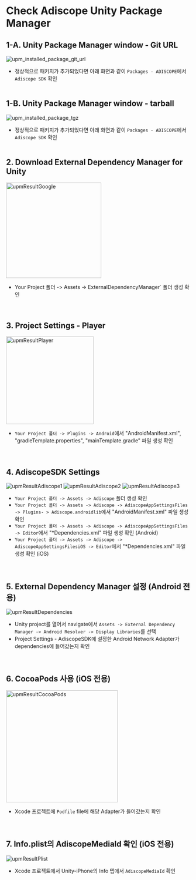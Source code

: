 # Check Adiscope Unity Package Manager

## 1-A. Unity Package Manager window - Git URL
![upm_installed_package_git_url](https://github.com/adiscope/Adiscope-Unity-UPM/assets/60415962/551f2489-39a0-4dd8-9538-d94dd4a49f19)<br/>
- 정상적으로 패키지가 추가되었다면 아래 화면과 같이 `Packages - ADISCOPE`에서 `Adiscope SDK` 확인
<br/><br/>

## 1-B. Unity Package Manager window - tarball
![upm_installed_package_tgz](https://github.com/adiscope/Adiscope-Unity-UPM/assets/60415962/6eac4eff-c1e8-4636-8968-58b4203b47ea)<br/>
- 정상적으로 패키지가 추가되었다면 아래 화면과 같이 `Packages - ADISCOPE`에서 `Adiscope SDK` 확인
<br/><br/>

## 2. Download External Dependency Manager for Unity
<img width="260" alt="upmResultGoogle" src="https://github.com/adiscope/Adiscope-Unity-UPM/assets/60415962/2246d76a-9354-4ef4-ba50-a40e90b6b33e"><br/>
- Your Project 폴더 -> Assets -> ExternalDependencyManager` 폴더 생성 확인
<br/><br/><br/>

## 3. Project Settings - Player
<img width="239" alt="upmResultPlayer" src="https://github.com/adiscope/Adiscope-Unity-UPM/assets/60415962/5dd3b4cf-dc9d-49b6-9130-8f4a2973be3d"><br/>
- `Your Project 폴더 -> Plugins -> Android`에서 "AndroidManifest.xml", "gradleTemplate.properties", "mainTemplate.gradle" 파일 생성 확인
<br/><br/><br/>

## 4. AdiscopeSDK Settings
![upmResultAdiscope1](https://github.com/adiscope/Adiscope-Unity-UPM/assets/60415962/96da65b4-a7f4-46fa-b654-4bedc1d97ba9)
![upmResultAdiscope2](https://github.com/adiscope/Adiscope-Unity-UPM/assets/60415962/b891640f-8800-45ff-8c7b-654cf4c68114)
![upmResultAdiscope3](https://github.com/adiscope/Adiscope-Unity-UPM/assets/60415962/05679e58-a17f-40ff-9323-c59a8edaffbf)<br/>
- `Your Project 폴더 -> Assets -> Adiscope` 폴더 생성 확인<br/>
- `Your Project 폴더 -> Assets -> Adiscope -> AdiscopeAppSettingsFiles -> Plugins- > Adiscope.androidlib`에서 "AndroidManifest.xml" 파일 생성 확인<br/>
- `Your Project 폴더 -> Assets -> Adiscope -> AdiscopeAppSettingsFiles -> Editor`에서 "*Dependencies.xml" 파일 생성 확인 (Android)
- `Your Project 폴더 -> Assets -> Adiscope -> AdiscopeAppSettingsFilesiOS -> Editor`에서 "*Dependencies.xml" 파일 생성 확인 (iOS)
<br/><br/><br/>

## 5. External Dependency Manager 설정 (Android 전용)
![upmResultDependencies](https://github.com/adiscope/Adiscope-Unity-UPM/assets/60415962/f76f4625-c05d-4829-93b8-254568ed88f1)<br/>
- Unity project를 열어서 navigate에서 `Assets -> External Dependency Manager -> Android Resolver -> Display Libraries`를 선택<br/>
- Project Settings - AdiscopeSDK에 설정한 Android Network Adapter가 dependencies에 들어갔는지 확인
<br/><br/><br/>

## 6. CocoaPods 사용 (iOS 전용)
<img width="305" alt="upmResultCocoaPods" src="https://github.com/adiscope/Adiscope-Unity-UPM/assets/60415962/f156b564-10b7-4b0a-af47-57f673e34b50"><br/>
- Xcode 프로젝트에 `Podfile` file에 해당 Adapter가 들어갔는지 확인
<br/><br/><br/>

## 7. Info.plist의 AdiscopeMediaId 확인 (iOS 전용)
![upmResultPlist](https://github.com/adiscope/Adiscope-Unity-UPM/assets/60415962/8a391927-b775-4c5a-aa4d-079754ed6de9)<br/>
- Xcode 프로젝트에서 Unity-iPhone의 Info 텝에서 `AdiscopeMediaId` 확인
<br/>
